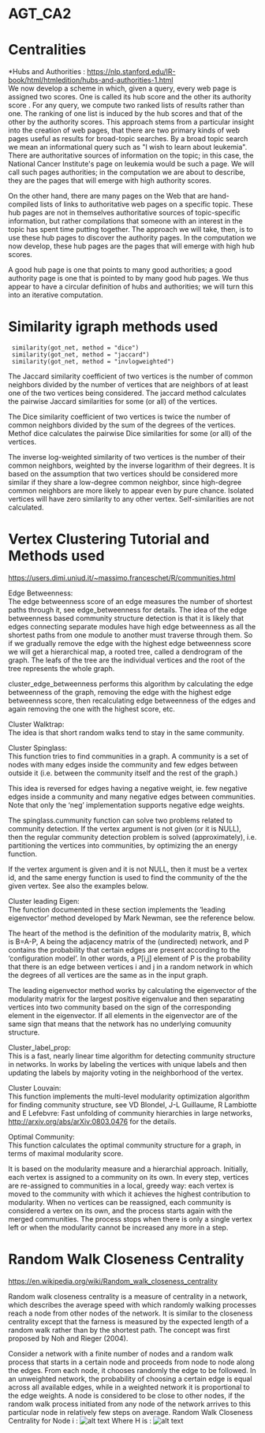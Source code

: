 # AGT_CA2

# Centralities 
*Hubs and Authorities : https://nlp.stanford.edu/IR-book/html/htmledition/hubs-and-authorities-1.html  
We now develop a scheme in which, given a query, every web page is assigned two scores. One is called its hub score and the other its authority score . For any query, we compute two ranked lists of results rather than one. The ranking of one list is induced by the hub scores and that of the other by the authority scores.
This approach stems from a particular insight into the creation of web pages, that there are two primary kinds of web pages useful as results for broad-topic searches. By a broad topic search we mean an informational query such as "I wish to learn about leukemia". There are authoritative sources of information on the topic; in this case, the National Cancer Institute's page on leukemia would be such a page. We will call such pages authorities; in the computation we are about to describe, they are the pages that will emerge with high authority scores.

On the other hand, there are many pages on the Web that are hand-compiled lists of links to authoritative web pages on a specific topic. These hub pages are not in themselves authoritative sources of topic-specific information, but rather compilations that someone with an interest in the topic has spent time putting together. The approach we will take, then, is to use these hub pages to discover the authority pages. In the computation we now develop, these hub pages are the pages that will emerge with high hub scores.

A good hub page is one that points to many good authorities; a good authority page is one that is pointed to by many good hub pages. We thus appear to have a circular definition of hubs and authorities; we will turn this into an iterative computation.

# Similarity igraph methods used
```
 similarity(got_net, method = "dice")
 similarity(got_net, method = "jaccard")
 similarity(got_net, method = "invlogweighted")
```
The Jaccard similarity coefficient of two vertices is the number of common neighbors divided by the number of vertices that are neighbors of at least one of the two vertices being considered. The jaccard method calculates the pairwise Jaccard similarities for some (or all) of the vertices.

The Dice similarity coefficient of two vertices is twice the number of common neighbors divided by the sum of the degrees of the vertices. Methof dice calculates the pairwise Dice similarities for some (or all) of the vertices.

The inverse log-weighted similarity of two vertices is the number of their common neighbors, weighted by the inverse logarithm of their degrees. It is based on the assumption that two vertices should be considered more similar if they share a low-degree common neighbor, since high-degree common neighbors are more likely to appear even by pure chance. Isolated vertices will have zero similarity to any other vertex. Self-similarities are not calculated.

# Vertex Clustering Tutorial and Methods used
https://users.dimi.uniud.it/~massimo.franceschet/R/communities.html

Edge Betweenness:  
The edge betweenness score of an edge measures the number of shortest paths through it, see edge_betweenness for details. The idea of the edge betweenness based community structure detection is that it is likely that edges connecting separate modules have high edge betweenness as all the shortest paths from one module to another must traverse through them. So if we gradually remove the edge with the highest edge betweenness score we will get a hierarchical map, a rooted tree, called a dendrogram of the graph. The leafs of the tree are the individual vertices and the root of the tree represents the whole graph.

cluster_edge_betweenness performs this algorithm by calculating the edge betweenness of the graph, removing the edge with the highest edge betweenness score, then recalculating edge betweenness of the edges and again removing the one with the highest score, etc.  

Cluster Walktrap:  
The idea is that short random walks tend to stay in the same community.  

Cluster Spinglass:  
This function tries to find communities in a graph. A community is a set of nodes with many edges inside the community and few edges between outside it (i.e. between the community itself and the rest of the graph.)

This idea is reversed for edges having a negative weight, ie. few negative edges inside a community and many negative edges between communities. Note that only the ‘neg’ implementation supports negative edge weights.

The spinglass.cummunity function can solve two problems related to community detection. If the vertex argument is not given (or it is NULL), then the regular community detection problem is solved (approximately), i.e. partitioning the vertices into communities, by optimizing the an energy function.

If the vertex argument is given and it is not NULL, then it must be a vertex id, and the same energy function is used to find the community of the the given vertex. See also the examples below.  

Cluster leading Eigen:  
The function documented in these section implements the ‘leading eigenvector’ method developed by Mark Newman, see the reference below.

The heart of the method is the definition of the modularity matrix, B, which is B=A-P, A being the adjacency matrix of the (undirected) network, and P contains the probability that certain edges are present according to the ‘configuration model’. In other words, a P[i,j] element of P is the probability that there is an edge between vertices i and j in a random network in which the degrees of all vertices are the same as in the input graph.

The leading eigenvector method works by calculating the eigenvector of the modularity matrix for the largest positive eigenvalue and then separating vertices into two community based on the sign of the corresponding element in the eigenvector. If all elements in the eigenvector are of the same sign that means that the network has no underlying comuunity structure.  

Cluster_label_prop:  
This is a fast, nearly linear time algorithm for detecting community structure in networks. In works by labeling the vertices with unique labels and then updating the labels by majority voting in the neighborhood of the vertex.  

Cluster Louvain:  
This function implements the multi-level modularity optimization algorithm for finding community structure, see VD Blondel, J-L Guillaume, R Lambiotte and E Lefebvre: Fast unfolding of community hierarchies in large networks, http://arxiv.org/abs/arXiv:0803.0476 for the details.

Optimal Community:  
This function calculates the optimal community structure for a graph, in terms of maximal modularity score.  


It is based on the modularity measure and a hierarchial approach. Initially, each vertex is assigned to a community on its own. In every step, vertices are re-assigned to communities in a local, greedy way: each vertex is moved to the community with which it achieves the highest contribution to modularity. When no vertices can be reassigned, each community is considered a vertex on its own, and the process starts again with the merged communities. The process stops when there is only a single vertex left or when the modularity cannot be increased any more in a step. 

# Random Walk Closeness Centrality
https://en.wikipedia.org/wiki/Random_walk_closeness_centrality

Random walk closeness centrality is a measure of centrality in a network, which describes the average speed with which randomly walking processes reach a node from other nodes of the network. It is similar to the closeness centrality except that the farness is measured by the expected length of a random walk rather than by the shortest path.
The concept was first proposed by Noh and Rieger (2004).

Consider a network with a finite number of nodes and a random walk process that starts in a certain node and proceeds from node to node along the edges. From each node, it chooses randomly the edge to be followed. In an unweighted network, the probability of choosing a certain edge is equal across all available edges, while in a weighted network it is proportional to the edge weights. A node is considered to be close to other nodes, if the random walk process initiated from any node of the network arrives to this particular node in relatively few steps on average.
Random Walk Closeness Centrality for Node i :
![alt text](https://wikimedia.org/api/rest_v1/media/math/render/svg/48f834d0fc3024f0908945384790079e08234b60)
Where H is :
![alt text](https://wikimedia.org/api/rest_v1/media/math/render/svg/0d47d947b6e2961a31a55781b35ca5a6a34f408a)



